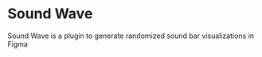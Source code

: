 <h1>
Sound Wave
</h1>

<p>
Sound Wave is a plugin to generate randomized sound bar visualizations in Figma
